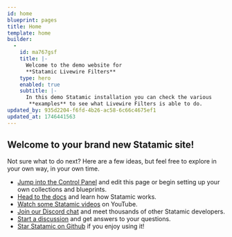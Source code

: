 ```yaml
---
id: home
blueprint: pages
title: Home
template: home
builder:
  -
    id: ma767gsf
    title: |-
      Welcome to the demo website for
      **Statamic Livewire Filters**
    type: hero
    enabled: true
    subtitle: |-
      In this demo Statamic installation you can check the various
       **examples** to see what Livewire Filters is able to do.
updated_by: 935d2204-f6fd-4b26-ac58-6c66c4675ef1
updated_at: 1746441563
---
```

## Welcome to your brand new Statamic site!

Not sure what to do next? Here are a few ideas, but feel free to explore in your own way, in your own time.

- [Jump into the Control Panel](/cp) and edit this page or begin setting up your own collections and blueprints.
- [Head to the docs](https://statamic.dev) and learn how Statamic works.
- [Watch some Statamic videos](https://youtube.com/statamic) on YouTube.
- [Join our Discord chat](https://statamic.com/discord) and meet thousands of other Statamic developers.
- [Start a discussion](https://github.com/statamic/cms/discussions) and get answers to your questions.
- [Star Statamic on Github](https://github.com/statamic/cms) if you enjoy using it!
